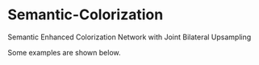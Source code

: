 # Semantic-Colorization
Semantic Enhanced Colorization Network with Joint Bilateral Upsampling

Some examples are shown below. 

